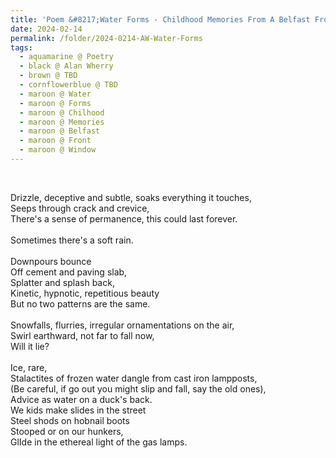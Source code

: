 ```yaml
---
title: 'Poem &#8217;Water Forms - Childhood Memories From A Belfast Front Window&#8217; by Alan Wherry'
date: 2024-02-14
permalink: /folder/2024-0214-AW-Water-Forms
tags:
  - aquamarine @ Poetry
  - black @ Alan Wherry
  - brown @ TBD
  - cornflowerblue @ TBD
  - maroon @ Water
  - maroon @ Forms
  - maroon @ Chilhood
  - maroon @ Memories
  - maroon @ Belfast
  - maroon @ Front
  - maroon @ Window
---
```


<br>

<p>
Drizzle, deceptive and subtle, soaks everything it touches,<br>
Seeps through crack and crevice,<br>
There's a sense of permanence, this could last forever.<br>
<br>
Sometimes there's a soft rain.<br>
<br>
Downpours bounce<br>
Off cement and paving slab,<br>
Splatter and splash back,<br>
Kinetic, hypnotic, repetitious beauty<br>
But no two patterns are the same.<br>
<br>
Snowfalls, flurries, irregular ornamentations on the air,<br>
Swirl earthward, not far to fall now,<br>
Will it lie?<br>
<br>
Ice, rare,<br>
Stalactites of frozen water dangle from cast iron lampposts,<br>
(Be careful, if go out you might slip and fall, say the old ones),<br>
Advice as water on a duck's back.<br>
We kids make slides in the street<br>
Steel shods on hobnail boots<br>
Stooped or on our hunkers,<br>
GlIde in the ethereal light of the gas lamps.<br>
</p>